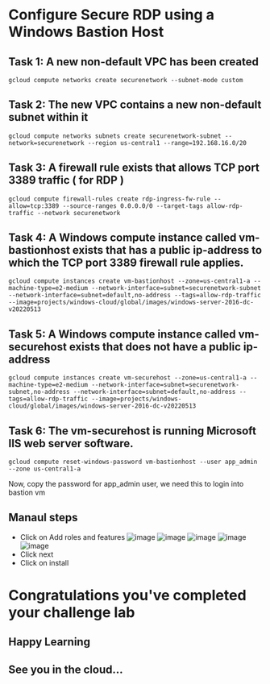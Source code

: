 # Configure Secure RDP using a Windows Bastion Host

## Task 1: A new non-default VPC has been created
```
gcloud compute networks create securenetwork --subnet-mode custom
```
## Task 2: The new VPC contains a new non-default subnet within it
```
gcloud compute networks subnets create securenetwork-subnet --network=securenetwork --region us-central1 --range=192.168.16.0/20
```

## Task 3: A firewall rule exists that allows TCP port 3389 traffic ( for RDP )
```
gcloud compute firewall-rules create rdp-ingress-fw-rule --allow=tcp:3389 --source-ranges 0.0.0.0/0 --target-tags allow-rdp-traffic --network securenetwork

```
## Task 4: A Windows compute instance called vm-bastionhost exists that has a public ip-address to which the TCP port 3389 firewall rule applies.
```
gcloud compute instances create vm-bastionhost --zone=us-central1-a --machine-type=e2-medium --network-interface=subnet=securenetwork-subnet --network-interface=subnet=default,no-address --tags=allow-rdp-traffic --image=projects/windows-cloud/global/images/windows-server-2016-dc-v20220513
```

## Task 5: A Windows compute instance called vm-securehost exists that does not have a public ip-address
```
gcloud compute instances create vm-securehost --zone=us-central1-a --machine-type=e2-medium --network-interface=subnet=securenetwork-subnet,no-address --network-interface=subnet=default,no-address --tags=allow-rdp-traffic --image=projects/windows-cloud/global/images/windows-server-2016-dc-v20220513

```
## Task 6: The vm-securehost is running Microsoft IIS web server software.
```
gcloud compute reset-windows-password vm-bastionhost --user app_admin --zone us-central1-a
```
Now, copy the password for app_admin user, we need this to login into bastion vm 

## Manaul steps
- Click on Add roles and features 
![image](https://user-images.githubusercontent.com/104570014/168892931-33d20ae2-c0c5-424b-af2f-f73e5ae78368.png)
![image](https://user-images.githubusercontent.com/104570014/168893306-de8312ea-8d42-475c-b93b-fd06e32387c6.png)
![image](https://user-images.githubusercontent.com/104570014/168893438-8c8968d9-08b3-4f92-b13e-6ef8c7a7a6e6.png)
![image](https://user-images.githubusercontent.com/104570014/168893562-601a4d6a-710a-4124-91fd-5176cfad5bd1.png)
![image](https://user-images.githubusercontent.com/104570014/168893704-1500a6fa-0a29-4926-be2b-35078a8e0a12.png)
- Click next 
- Click on install 




# Congratulations you've completed your challenge lab
## Happy Learning
## See you in the cloud...
